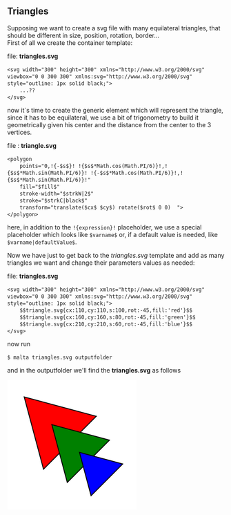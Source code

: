 Triangles
---------

Supposing we want to create a svg file with many equilateral triangles, that should be different in size, position, rotation, border...  
First of all we create the container template:

file: **triangles.svg**  
```
<svg width="300" height="300" xmlns="http://www.w3.org/2000/svg" viewbox="0 0 300 300" xmlns:svg="http://www.w3.org/2000/svg"  style="outline: 1px solid black;">
    ...??
</svg>
```

now it`s time to create the generic element which will represent the triangle, since it has to be equilateral, we use a bit of trigonometry to build it geometrically given his center and the distance from the center to the 3 vertices.

file : **triangle.svg**  
```
<polygon
    points="0,!{-$s$}! !{$s$*Math.cos(Math.PI/6)}!,!{$s$*Math.sin(Math.PI/6)}! !{-$s$*Math.cos(Math.PI/6)}!,!{$s$*Math.sin(Math.PI/6)}!"
    fill="$fill$"
    stroke-width="$strkW|2$"
    stroke="$strkC|black$"
    transform="translate($cx$ $cy$) rotate($rot$ 0 0)  ">
</polygon>
```

here, in addition to the `!{expression}!` placeholder, we use a special placeholder which looks like `$varname$` or, if a default value is needed, like `$varname|defaultValue$`.  

Now we have just to get back to the _triangles.svg_ template and add as many triangles we want and change their parameters values as needed:

file: **triangles.svg**  
```
<svg width="300" height="300" xmlns="http://www.w3.org/2000/svg" viewbox="0 0 300 300" xmlns:svg="http://www.w3.org/2000/svg"  style="outline: 1px solid black;">
    $$triangle.svg{cx:110,cy:110,s:100,rot:-45,fill:'red'}$$
    $$triangle.svg{cx:160,cy:160,s:80,rot:-45,fill:'green'}$$
    $$triangle.svg{cx:210,cy:210,s:60,rot:-45,fill:'blue'}$$
</svg>
```

now run  
```
$ malta triangles.svg outputfolder
```
and in the outputfolder we'll find the **triangles.svg** as follows  

![triangles](https://raw.githubusercontent.com/fedeghe/malta/master/src/media/triangles.png)
